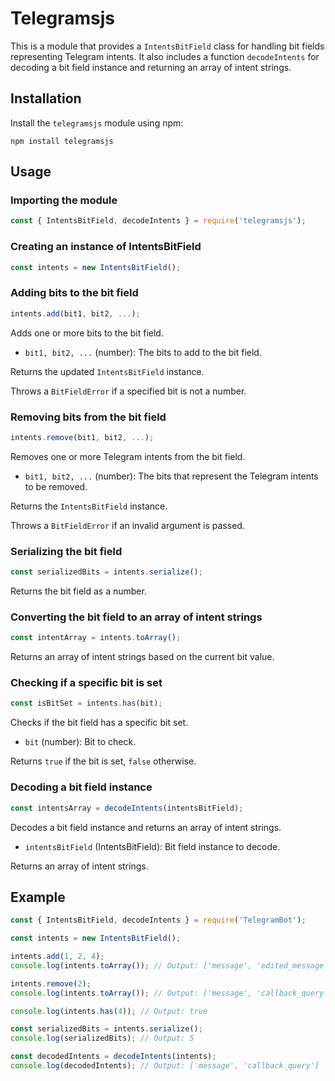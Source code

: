 # Telegramsjs

This is a module that provides a `IntentsBitField` class for handling bit fields representing Telegram intents. It also includes a function `decodeIntents` for decoding a bit field instance and returning an array of intent strings.

## Installation

Install the `telegramsjs` module using npm:

```shell
npm install telegramsjs
```

## Usage

### Importing the module

```javascript
const { IntentsBitField, decodeIntents } = require('telegramsjs');
```

### Creating an instance of IntentsBitField

```javascript
const intents = new IntentsBitField();
```

### Adding bits to the bit field

```javascript
intents.add(bit1, bit2, ...);
```

Adds one or more bits to the bit field.

- `bit1, bit2, ...` (number): The bits to add to the bit field.

Returns the updated `IntentsBitField` instance.

Throws a `BitFieldError` if a specified bit is not a number.

### Removing bits from the bit field

```javascript
intents.remove(bit1, bit2, ...);
```

Removes one or more Telegram intents from the bit field.

- `bit1, bit2, ...` (number): The bits that represent the Telegram intents to be removed.

Returns the `IntentsBitField` instance.

Throws a `BitFieldError` if an invalid argument is passed.

### Serializing the bit field

```javascript
const serializedBits = intents.serialize();
```

Returns the bit field as a number.

### Converting the bit field to an array of intent strings

```javascript
const intentArray = intents.toArray();
```

Returns an array of intent strings based on the current bit value.

### Checking if a specific bit is set

```javascript
const isBitSet = intents.has(bit);
```

Checks if the bit field has a specific bit set.

- `bit` (number): Bit to check.

Returns `true` if the bit is set, `false` otherwise.

### Decoding a bit field instance

```javascript
const intentsArray = decodeIntents(intentsBitField);
```

Decodes a bit field instance and returns an array of intent strings.

- `intentsBitField` (IntentsBitField): Bit field instance to decode.

Returns an array of intent strings.

## Example

```javascript
const { IntentsBitField, decodeIntents } = require('TelegramBot');

const intents = new IntentsBitField();

intents.add(1, 2, 4);
console.log(intents.toArray()); // Output: ['message', 'edited_message', 'callback_query']

intents.remove(2);
console.log(intents.toArray()); // Output: ['message', 'callback_query']

console.log(intents.has(4)); // Output: true

const serializedBits = intents.serialize();
console.log(serializedBits); // Output: 5

const decodedIntents = decodeIntents(intents);
console.log(decodedIntents); // Output: ['message', 'callback_query']
```